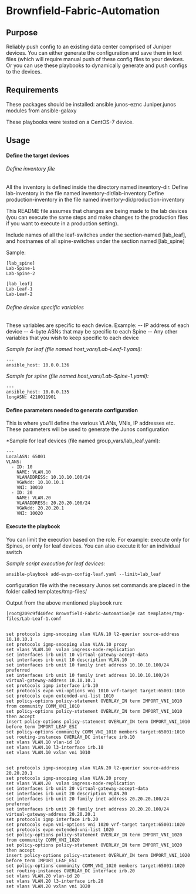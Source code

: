 # Brownfield-Fabric-Automation

## Purpose
Reliably push config to an existing data center comprised of Juniper devices. You can either generate the configuration and save them in text files (which will require manual push of these config files to your devices. Or you can use these playbooks to dynamically generate and push configs to the devices.

## Requirements
These packages should be installed:
ansible
junos-eznc
Juniper.junos modules from ansible-galaxy

These playbooks were tested on a CentOS-7 device.

## Usage

#### Define the target devices 

###### Define inventory file

All the inventory is defined inside the directory named inventory-dir.
Define lab-inventory in the file named inventory-dir/lab-inventory
Define production-inventory in the file named inventory-dir/production-inventory

This README file assumes that changes are being made to the lab devices (you can execute the same steps and make changes to the production files if you want to execute in a production setting).

Include names of all the leaf-switches under the section-named [lab_leaf], and hostnames of all spine-switches under the section named [lab_spine]

Sample:

```
[lab_spine]
Lab-Spine-1
Lab-Spine-2

[lab_leaf]
Lab-Leaf-1
Lab-Leaf-2
```

###### Define device specific variables

These variables are specific to each device. Example:
-- IP address of each device
-- 4-byte ASNs that may be specific to each Spine
-- Any other variables that you wish to keep specific to each device

*Sample for leaf (file named host_vars/Lab-Leaf-1.yaml):*

```
---
ansible_host: 10.0.0.136
```

*Sample for spine (file named host_vars/Lab-Spine-1.yaml):*

```
---
ansible_host: 10.0.0.135
longASN: 4210011901
```

#### Define parameters needed to generate configuration

This is where you'll define the various VLANs, VNIs, IP addresses etc. These parameters will be used to generate the Junos configuration

*Sample for leaf devices (file named group_vars/lab_leaf.yaml):

```
---
LocalASN: 65001
VLANS:
  - ID: 10
    NAME: VLAN.10
    VLANADDRESS: 10.10.10.100/24
    VGWAdd: 10.10.10.1
    VNI: 10010
  - ID: 20
    NAME: VLAN.20
    VLANADDRESS: 20.20.20.100/24
    VGWAdd: 20.20.20.1
    VNI: 10020
```    
 
 #### Execute the playbook 
 
You can limit the execution based on the role. For example: execute only for Spines, or only for leaf devices.
You can also execute it for an individual switch

*Sample script execution for leaf devices:*
```
ansible-playbook add-evpn-config-leaf.yaml --limit=lab_leaf
```

configuration file with the necessary Junos set commands are placed in the folder called templates/tmp-files/

Output from the above mentioned playbook run:

```
[root@209c9fd40fec Brownfield-Fabric-Automation]# cat templates/tmp-files/Lab-Leaf-1.conf


set protocols igmp-snooping vlan VLAN.10 l2-querier source-address 10.10.10.1
set protocols igmp-snooping vlan VLAN.10 proxy
set vlans VLAN.10  vxlan ingress-node-replication
set interfaces irb unit 10 virtual-gateway-accept-data
set interfaces irb unit 10 description VLAN.10
set interfaces irb unit 10 family inet address 10.10.10.100/24 preferred
set interfaces irb unit 10 family inet address 10.10.10.100/24 virtual-gateway-address 10.10.10.1
set protocols igmp interface irb.10
set protocols evpn vni-options vni 1010 vrf-target target:65001:1010
set protocols evpn extended-vni-list 1010
set policy-options policy-statement OVERLAY_IN term IMPORT_VNI_1010 from community COMM_VNI_1010
set policy-options policy-statement OVERLAY_IN term IMPORT_VNI_1010 then accept
insert policy-options policy-statement OVERLAY_IN term IMPORT_VNI_1010 before term IMPORT_LEAF_ESI
set policy-options community COMM_VNI_1010 members target:65001:1010
set routing-instances OVERLAY_DC interface irb.10
set vlans VLAN.10 vlan-id 10
set vlans VLAN.10 l3-interface irb.10
set vlans VLAN.10 vxlan vni 1010


set protocols igmp-snooping vlan VLAN.20 l2-querier source-address 20.20.20.1
set protocols igmp-snooping vlan VLAN.20 proxy
set vlans VLAN.20  vxlan ingress-node-replication
set interfaces irb unit 20 virtual-gateway-accept-data
set interfaces irb unit 20 description VLAN.20
set interfaces irb unit 20 family inet address 20.20.20.100/24 preferred
set interfaces irb unit 20 family inet address 20.20.20.100/24 virtual-gateway-address 20.20.20.1
set protocols igmp interface irb.20
set protocols evpn vni-options vni 1020 vrf-target target:65001:1020
set protocols evpn extended-vni-list 1020
set policy-options policy-statement OVERLAY_IN term IMPORT_VNI_1020 from community COMM_VNI_1020
set policy-options policy-statement OVERLAY_IN term IMPORT_VNI_1020 then accept
insert policy-options policy-statement OVERLAY_IN term IMPORT_VNI_1020 before term IMPORT_LEAF_ESI
set policy-options community COMM_VNI_1020 members target:65001:1020
set routing-instances OVERLAY_DC interface irb.20
set vlans VLAN.20 vlan-id 20
set vlans VLAN.20 l3-interface irb.20
set vlans VLAN.20 vxlan vni 1020
```
